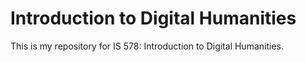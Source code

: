 # Introduction to Digital Humanities
This is my repository for IS 578: Introduction to Digital Humanities.
